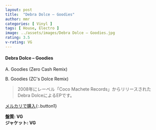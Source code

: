 ```yaml
---
layout: post
title:  "Debra Dolce – Goodies"
author: mmr
categories: [ Vinyl ]
tags: [ House, Electro ]
image: ../assets/images/Debra Dolce – Goodies.jpg
rating: 3.5
v-rating: VG
---
```


#### Debra Dolce – Goodies

A. Goodies (Zero Cash Remix)

B. Goodies (ZC's Dolce Remix)

> 2008年にレーベル「Coco Machete Records」からリリースされたDebra DolceによるEPです。

[メルカリで購入](https://jp.mercari.com/item/m11056580710){:.button1}

<div class="mt-4 mb-4 d-flex align-items-center">
<strong class="mr-1">盤質: VG</strong>
</div>
<div class="mt-4 mb-4 d-flex align-items-center">
<strong class="mr-1">ジャケット: VG</strong>
</div>

